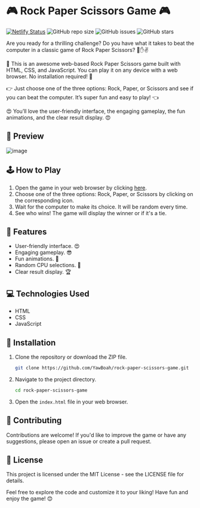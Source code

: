 # 🎮 Rock Paper Scissors Game 🎮
[![Netlify Status](https://api.netlify.com/api/v1/badges/cb92efa6-2cae-4d74-a8b2-0fbcf278ee8b/deploy-status)](https://app.netlify.com/sites/rpscissgame/deploys)
![GitHub repo size](https://img.shields.io/github/repo-size/YawBoah/Rock-Paper-Scissors-Game)
![GitHub issues](https://img.shields.io/github/issues/YawBoah/Rock-Paper-Scissors-Game)
![GitHub stars](https://img.shields.io/github/stars/YawBoah/Rock-Paper-Scissors-Game)


Are you ready for a thrilling challenge? Do you have what it takes to beat the computer in a classic game of Rock Paper Scissors? 🤘✋✌️

🎉 This is an awesome web-based Rock Paper Scissors game built with HTML, CSS, and JavaScript. You can play it on any device with a web browser. No installation required! 🎉

👉 Just choose one of the three options: Rock, Paper, or Scissors and see if you can beat the computer. It’s super fun and easy to play! 👈

😍 You’ll love the user-friendly interface, the engaging gameplay, the fun animations, and the clear result display. 😍

## 📸 Preview
![image](https://github.com/YawBoah/Rock-Paper-Scissors-Game/assets/126890146/ae2af400-fe35-4748-81cf-63fc99fc590a)

## 🕹️ How to Play
1. Open the game in your web browser by clicking [here](https://rpscissgame.netlify.app).
2. Choose one of the three options: Rock, Paper, or Scissors by clicking on the corresponding icon.
3. Wait for the computer to make its choice. It will be random every time.
4. See who wins! The game will display the winner or if it's a tie.

## 🌟 Features
- User-friendly interface. 😍
- Engaging gameplay. 😎
- Fun animations. 🤩
- Random CPU selections. 🤖
- Clear result display. 🏆

## 💻 Technologies Used
- HTML 
- CSS
- JavaScript

## 🔧 Installation
1. Clone the repository or download the ZIP file.
   ```bash
   git clone https://github.com/YawBoah/rock-paper-scissors-game.git
   ```
   
2. Navigate to the project directory.
   ```bash
   cd rock-paper-scissors-game
   ```

3. Open the `index.html` file in your web browser.


## 🙌 Contributing
Contributions are welcome! If you'd like to improve the game or have any suggestions, please open an issue or create a pull request.

## 📝 License
This project is licensed under the MIT License - see the LICENSE file for details.


Feel free to explore the code and customize it to your liking! Have fun and enjoy the game! 😊

